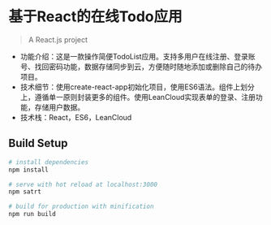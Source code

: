 # 基于React的在线Todo应用

> A React.js project

- 功能介绍：这是一款操作简便TodoList应用。支持多用户在线注册、登录账号、找回密码功能，数据存储同步到云，方便随时随地添加或删除自己的待办项目。
- 技术细节：使用create-react-app初始化项目，使用ES6语法。组件上划分上，遵循单一原则封装更多的组件。使用LeanCloud实现表单的登录、注册功能，存储用户数据。
- 技术栈：React，ES6，LeanCloud

## Build Setup

``` bash
# install dependencies
npm install

# serve with hot reload at localhost:3000
npm satrt

# build for production with minification
npm run build
```
